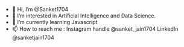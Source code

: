 - 👋 Hi, I’m @Sanket1704
- 👀 I’m interested in Artificial Intelligence and Data Science.
- 🌱 I’m currently learning Javascript
- 📫 How to reach me : Instagram handle @sanket_jain1704
                        LinkedIn @sanketjain1704

<!---
Sanket1704/Sanket1704 is a ✨ special ✨ repository because its `README.md` (this file) appears on your GitHub profile.
You can click the Preview link to take a look at your changes.
--->

